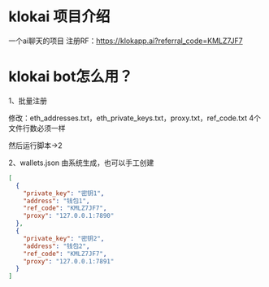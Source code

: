 # klokai 项目介绍
一个ai聊天的项目
注册RF：https://klokapp.ai?referral_code=KMLZ7JF7


# klokai bot怎么用？
1、批量注册

修改：eth_addresses.txt，eth_private_keys.txt，proxy.txt，ref_code.txt 4个文件行数必须一样

然后运行脚本->2


2、wallets.json 由系统生成，也可以手工创建
```json
[
  {
    "private_key": "密钥1",
    "address": "钱包1",
    "ref_code": "KMLZ7JF7",
    "proxy": "127.0.0.1:7890"
  },
  {
    "private_key": "密钥2",
    "address": "钱包2",
    "ref_code": "KMLZ7JF7",
    "proxy": "127.0.0.1:7891"
  }
]
```
